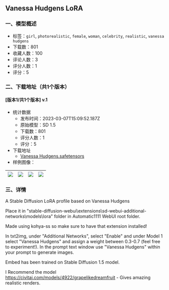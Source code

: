 ## Vanessa Hudgens LoRA
### 一、模型概述

- 标签：`girl`, `photorealistic`, `female`, `woman`, `celebrity`, `realistic`, `vanessa hudgens`
- 下载数：801
- 收藏人数：100
- 评论人数：3
- 评分人数：1
- 评分：5

### 二、下载地址（共1个版本）

#### [版本1/共1个版本] v.1

- 统计数据
  - 发布时间：2023-03-07T15:09:52.187Z
  - 原始模型：SD 1.5
  - 下载数：801
  - 评分人数：1
  - 评分：5
- 下载地址
  - [Vanessa Hudgens.safetensors](https://civitai.com/api/download/models/17151)
- 样例图像：

| <img src="https://image.civitai.com/xG1nkqKTMzGDvpLrqFT7WA/40d42afe-8da2-4bc2-b233-f2f50cb4e100/width=450/173995.jpeg" /> | <img src="https://image.civitai.com/xG1nkqKTMzGDvpLrqFT7WA/f56cc107-2add-4b6e-0d85-60e52769c300/width=450/173994.jpeg" /> | <img src="https://image.civitai.com/xG1nkqKTMzGDvpLrqFT7WA/6c29209b-977f-4eb1-1f62-6140814bed00/width=450/173993.jpeg" /> | <img src="https://image.civitai.com/xG1nkqKTMzGDvpLrqFT7WA/61028b31-3e6a-4564-52f2-339751450d00/width=450/173992.jpeg" /> |
| ---- | ---- | ---- | ---- |


### 三、详情
<p>A Stable Diffusion LoRA profile based on Vanessa Hudgens</p><p></p><p>Place it in "stable-diffusion-webui\extensions\sd-webui-additional-networks\models\lora" folder in Automatic1111 WebUI root folder.</p><p></p><p>Made using kohya-ss so make sure to have that extension installed!</p><p></p><p>In txt2img, under "Additional Networks", select "Enable" and under Model 1 select "Vanessa Hudgens" and assign a weight between 0.3-0.7 (feel free to experiment!). In the prompt text window use "Vanessa Hudgens" within your prompt to generate images.</p><p></p><p>Embed has been trained on Stable Diffusion 1.5 model.</p><p></p><p>I Recommend the model <a target="_blank" rel="ugc" href="https://civitai.com/models/4922/grapelikedreamfruit">https://civitai.com/models/4922/grapelikedreamfruit</a> - Gives amazing realistic renders.</p>